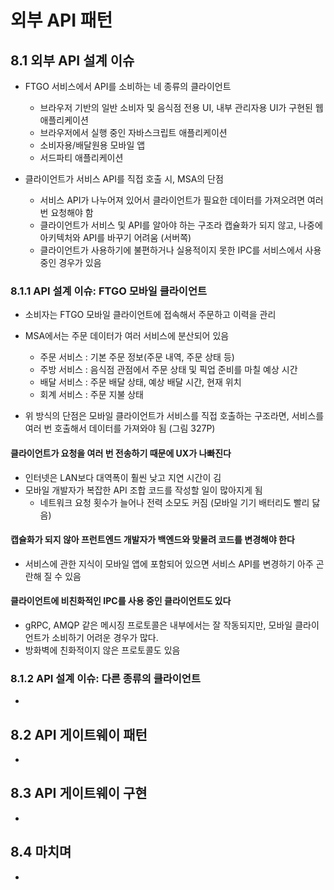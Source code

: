 # 외부 API 패턴

## 8.1 외부 API 설계 이슈
- FTGO 서비스에서 API를 소비하는 네 종류의 클라이언트
  - 브라우저 기반의 일반 소비자 및 음식점 전용 UI, 내부 관리자용 UI가 구현된 웹 애플리케이션
  - 브라우저에서 실행 중인 자바스크립트 애플리케이션
  - 소비자용/배달원용 모바일 앱
  - 서드파티 애플리케이션 

- 클라이언트가 서비스 API를 직접 호출 시, MSA의 단점
  - 서비스 API가 나누어져 있어서 클라이언트가 필요한 데이터를 가져오려면 여러 번 요청해야 함
  - 클라이언트가 서비스 및 API를 알아야 하는 구조라 캡슐화가 되지 않고, 나중에 아키텍처와 API를 바꾸기 어려움 (서버쪽)
  - 클라이언트가 사용하기에 불편하거나 실용적이지 못한 IPC를 서비스에서 사용중인 경우가 있음 

### 8.1.1 API 설계 이슈: FTGO 모바일 클라이언트
- 소비자는 FTGO 모바일 클라이언트에 접속해서 주문하고 이력을 관리

- MSA에서는 주문 데이터가 여러 서비스에 분산되어 있음
  - 주문 서비스 : 기본 주문 정보(주문 내역, 주문 상태 등)
  - 주방 서비스 : 음식점 관점에서 주문 상태 및 픽업 준비를 마칠 예상 시간
  - 배달 서비스 : 주문 배달 상태, 예상 배달 시간, 현재 위치
  - 회계 서비스 : 주문 지불 상태

- 위 방식의 단점은 모바일 클라이언트가 서비스를 직접 호출하는 구조라면, 서비스를 여러 번 호출해서 데이터를 가져와야 됨 (그림 327P)

#### 클라이언트가 요청을 여러 번 전송하기 때문에 UX가 나빠진다
- 인터넷은 LAN보다 대역폭이 훨씬 낮고 지연 시간이 김
- 모바일 개발자가 복잡한 API 조합 코드를 작성할 일이 많아지게 됨
  - 네트워크 요청 횟수가 늘어나 전력 소모도 커짐 (모바일 기기 배터리도 빨리 닳음) 

#### 캡슐화가 되지 않아 프런트엔드 개발자가 백엔드와 맞물려 코드를 변경해야 한다
- 서비스에 관한 지식이 모바일 앱에 포함되어 있으면 서비스 API를 변경하기 아주 곤란해 질 수 있음

#### 클라이언트에 비친화적인 IPC를 사용 중인 클라이언트도 있다
- gRPC, AMQP 같은 메시징 프로토콜은 내부에서는 잘 작동되지만, 모바일 클라이언트가 소비하기 어려운 경우가 많다.
- 방화벽에 친화적이지 않은 프로토콜도 있음

### 8.1.2 API 설계 이슈: 다른 종류의 클라이언트
- 

## 8.2 API 게이트웨이 패턴
- 



## 8.3 API 게이트웨이 구현
- 


## 8.4 마치며
- 
